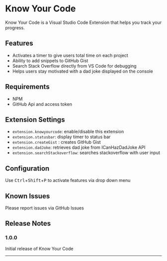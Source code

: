 # Know Your Code 

Know Your Code is a Visual Studio Code Extension that helps you track your progress. 

## Features

* Activates a timer to give users total time on each project
* Ability to add snippets to GitHub Gist 
* Search Stack Overflow directly from VS Code for debugging 
* Helps users stay motivated with a dad joke displayed on the console


## Requirements

* NPM
* GitHub Api and access token

## Extension Settings

* `extension.knowyourcode`: enable/disable this extension
* `extension.statusbar`: display timer to status bar
* `extension.createGist` : creates GitHub Gist
* `extension.dadJoke`: retrieves dad joke from ICanHazDadJoke API
* `extension.searchStackoverflow`: searches stackoverflow with user input

## Configuration

Use <kbd>Ctrl</kbd>+<kbd>Shift</kbd>+<kbd>P</kbd> to activate features via drop down menu


## Known Issues
Please report issues via GitHub Issues 
## Release Notes


### 1.0.0

Initial release of Know Your Code

------------------------------------------------------------------------------------------------------------